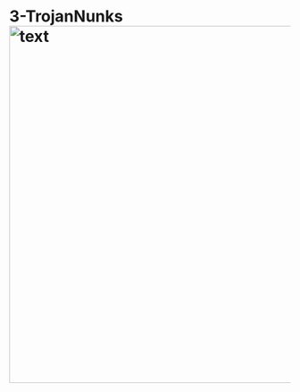 # 3-TrojanNunks<img width="640" alt="text" src="https://github.com/user-attachments/assets/36ad3a70-ea63-42d9-a77b-4f74da564597" />
